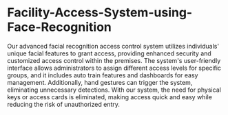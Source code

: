 # Facility-Access-System-using-Face-Recognition
Our advanced facial recognition access control system utilizes individuals' unique facial features to grant access, providing enhanced security and customized access control within the premises. The system's user-friendly interface allows administrators to assign different access levels for specific groups, and it includes auto train features and dashboards for easy management. Additionally, hand gestures can trigger the system, eliminating unnecessary detections. With our system, the need for physical keys or access cards is eliminated, making access quick and easy while reducing the risk of unauthorized entry.
